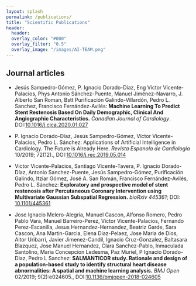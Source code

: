```yaml
---
layout: splash
permalink: /publications/
title: "Scientific Publications"
header:
  header:
  overlay_color: "#000"
  overlay_filter: "0.5"
  overlay_image: "/images/AI-TEAM.png"
---
```



## Journal articles

* Jesús Sampedro-Gómez, P. Ignacio Dorado-Díaz, Eng Víctor Vicente-Palacios, Phys Antonio Sánchez-Puente, Manuel Jiménez-Navarro, J. Alberto San Roman, Bstt Purificación Galindo-Villardón, Pedro L. Sanchez, Francisco Fernández-Avilés: **Machine Learning To Predict Stent Restenosis Based On Daily Demographic, Clinical And Angiographic Characteristics.** *Canadian Journal of Cardiology*. DOI:[10.1016/j.cjca.2020.01.027](https://www.onlinecjc.ca/article/S0828-282X(20)30072-6/fulltext)


* P. Ignacio Dorado-Díaz, Jesús Sampedro-Gómez, Víctor Vicente-Palacios, Pedro L. Sánchez: Applications of Artificial Intelligence in Cardiology. The Future is Already Here. *Revista Espanola de Cardiologia* 10/2019; 72(12)., DOI:[10.1016/j.rec.2019.05.014](https://www.revespcardiol.org/en-pdf-S1885585719302609)


* Victor Vicente-Palacios, Santiago Vicente-Tavera, P. Ignacio Dorado-Díaz, Antonio Sanchez-Puente, Jesús Sampedro-Gómez, Purificación Galindo, Itziar Gómez, José A. San Román, Francisco Fernández-Avilés, Pedro L. Sánchez: **Exploratory and prospective model of stent restenosis after Percutaneous Coronary Intervention using Multivariate Gaussian Subspatial Regression.** *bioRxiv 445361*; DOI: [10.1101/445361](https://www.biorxiv.org/content/10.1101/445361v3)


* Jose Ignacio Melero-Alegria, Manuel Cascon, Alfonso Romero, Pedro Pablo Vara, Manuel Barreiro-Perez, Victor Vicente-Palacios, Fernando Perez-Escanilla, Jesus Hernandez-Hernandez, Beatriz Garde, Sara Cascon, Ana Martin-Garcia, Elena Diaz-Pelaez, Jose Maria de Dios, Aitor Uribarri, Javier Jimenez-Candil, Ignacio Cruz-Gonzalez, Baltasara Blazquez, Jose Manuel Hernandez, Clara Sanchez-Pablo, Inmaculada Santolino, Maria Concepcion Ledesma, Paz Muriel, P Ignacio Dorado-Diaz, Pedro L Sanchez: **SALMANTICOR study. Rationale and design of a population-based study to identify structural heart disease abnormalities: A spatial and machine learning analysis.** *BMJ Open* 02/2019; 9(2):e024605., DOI:[10.1136/bmjopen-2018-024605](https://bmjopen.bmj.com/content/bmjopen/9/2/e024605.full.pdf)